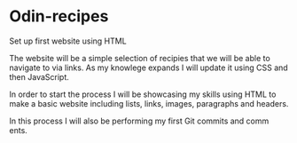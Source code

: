 # Odin-recipes
Set up first website using HTML

The website will be a simple selection of recipies that we will be able
to navigate to via links. As my knowlege expands I will update it using
CSS and then JavaScript.

In order to start the process I will be showcasing my skills using HTML
to make a basic website including lists, links, images, paragraphs and
headers.

In this process I will also be performing my first Git commits and comm
ents.

